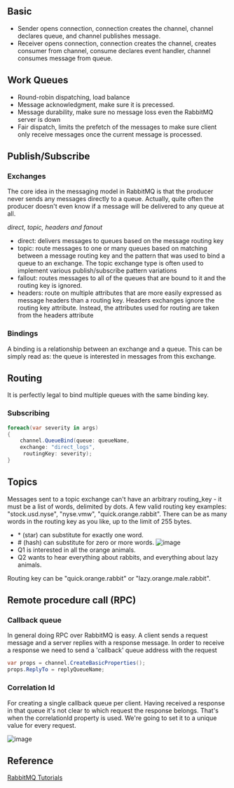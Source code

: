 <!--
title: RabbitMQ
date: 2016-12-16 13:19:19
tags:
- Message Queue
- RabbitMQ
-->
## Basic
- Sender opens connection, connection creates the channel, channel declares queue, and channel publishes message.
- Receiver opens connection, connection creates the channel, creates consumer from channel, consume declares event handler, channel consumes message from queue.
<!-- more -->

## Work Queues
- Round-robin dispatching, load balance
- Message acknowledgment, make sure it is precessed.
- Message durability, make sure no message loss even the RabbitMQ server is down
- Fair dispatch, limits the prefetch of the messages to make sure client only receive messages once the current message is processed. 

## Publish/Subscribe
### Exchanges
The core idea in the messaging model in RabbitMQ is that the producer never sends any messages directly to a queue. Actually, quite often the producer doesn't even know if a message will be delivered to any queue at all.

*direct, topic, headers and fanout*
- direct:  delivers messages to queues based on the message routing key
- topic: route messages to one or many queues based on matching between a message routing key and the pattern that was used to bind a queue to an exchange. The topic exchange type is often used to implement various publish/subscribe pattern variations
- fallout:  routes messages to all of the queues that are bound to it and the routing key is ignored. 
- headers:  route on multiple attributes that are more easily expressed as message headers than a routing key. Headers exchanges ignore the routing key attribute. Instead, the attributes used for routing are taken from the headers attribute

### Bindings
 A binding is a relationship between an exchange and a queue. This can be simply read as: the queue is interested in messages from this exchange.

## Routing
It is perfectly legal to bind multiple queues with the same binding key.
### Subscribing
```cs
foreach(var severity in args)
{
    channel.QueueBind(queue: queueName,
    exchange: "direct_logs",
     routingKey: severity);
}

```

## Topics
Messages sent to a topic exchange can't have an arbitrary routing_key - it must be a list of words, delimited by dots. A few valid routing key examples: "stock.usd.nyse", "nyse.vmw", "quick.orange.rabbit". There can be as many words in the routing key as you like, up to the limit of 255 bytes.
- \* (star) can substitute for exactly one word.
- \# (hash) can substitute for zero or more words.
![image](https://www.rabbitmq.com/img/tutorials/python-five.png)
- Q1 is interested in all the orange animals.
- Q2 wants to hear everything about rabbits, and everything about lazy animals.

Routing key can be "quick.orange.rabbit" or "lazy.orange.male.rabbit".

## Remote procedure call (RPC)
### Callback queue
In general doing RPC over RabbitMQ is easy. A client sends a request message and a server replies with a response message. In order to receive a response we need to send a 'callback' queue address with the request
```cs
var props = channel.CreateBasicProperties();
props.ReplyTo = replyQueueName;
```

### Correlation Id
For creating a single callback queue per client. Having received a response in that queue it's not clear to which request the response belongs. That's when the correlationId property is used. We're going to set it to a unique value for every request. 

![image](https://www.rabbitmq.com/img/tutorials/python-six.png)


## Reference
[RabbitMQ Tutorials](https://www.rabbitmq.com/getstarted.html)
